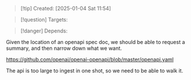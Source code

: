
>[!tip] Created: [2025-01-04 Sat 11:54]

>[!question] Targets: 

>[!danger] Depends: 

Given the location of an openapi spec doc, we should be able to request a summary, and then narrow down what we want.

https://github.com/openai/openai-openapi/blob/master/openapi.yaml

The api is too large to ingest in one shot, so we need to be able to walk it.
